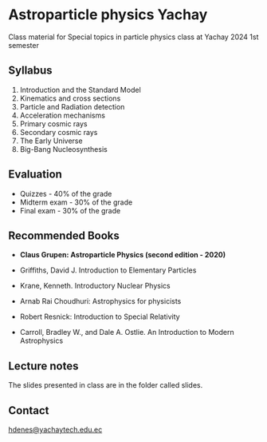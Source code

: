 # Astroparticle physics Yachay
Class material for Special topics in particle physics class at Yachay 2024 1st semester

## Syllabus

1. Introduction and the Standard Model
2. Kinematics and cross sections
3. Particle and Radiation detection
4. Acceleration mechanisms
5. Primary cosmic rays
6. Secondary cosmic rays
7. The Early Universe
8. Big-Bang Nucleosynthesis

## Evaluation

- Quizzes - 40% of the grade
- Midterm exam - 30% of the grade
- Final exam - 30% of the grade

## Recommended Books

- **Claus Grupen: Astroparticle Physics (second edition - 2020)**

- Griffiths, David J. Introduction to Elementary Particles
- Krane, Kenneth. Introductory Nuclear Physics
- Arnab Rai Choudhuri: Astrophysics for physicists
- Robert Resnick: Introduction to Special Relativity
- Carroll, Bradley W., and Dale A. Ostlie. An Introduction to Modern Astrophysics

## Lecture notes

The slides presented in class are in the folder called slides.

## Contact

hdenes@yachaytech.edu.ec
